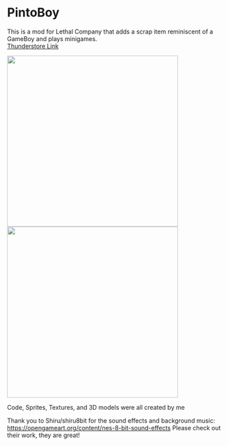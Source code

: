 # PintoBoy
This is a mod for Lethal Company that adds a scrap item reminiscent of a GameBoy and plays minigames. <br>
[Thunderstore Link](https://thunderstore.io/c/lethal-company/p/Pinta/PintoBoy/)

<img src=https://github.com/cpinta/PintoBoy-LethalCompanyMod/blob/master/lethal%20company%20gif.gif height="400"> <img src=https://github.com/cpinta/PintoBoy-LethalCompanyMod/blob/master/facility%20dash%20gif.gif height="400">

Code, Sprites, Textures, and 3D models were all created by me

Thank you to Shiru/shiru8bit for the sound effects and background music: https://opengameart.org/content/nes-8-bit-sound-effects
Please check out their work, they are great!

